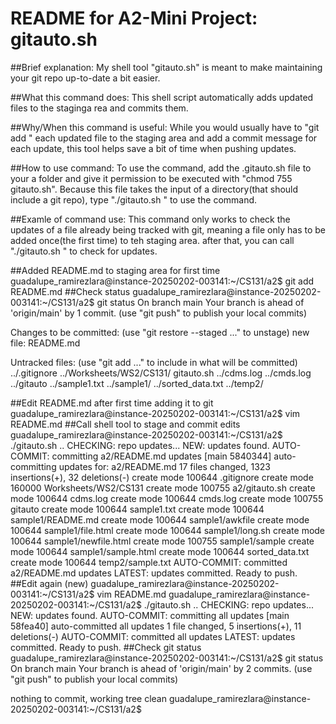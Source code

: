 # README for A2-Mini Project: gitauto.sh

##Brief explanation:
My shell tool "gitauto.sh" is meant to make maintaining your git repo up-to-date a bit easier.

##What this command does:
This shell script automatically adds updated files to the staginga rea and commits
them.

##Why/When this command is useful:
While you would usually have to "git add <filename>" each updated file to the staging area and add a commit message for each update, this tool helps save a bit of time when pushing updates.
 
##How to use command:
To use the command, add the .gitauto.sh file to your a folder and give it permission to be executed with "chmod 755 gitauto.sh". Because this file takes the input of a directory(that should include a git repo), type "./gitauto.sh <directory of repo>" to use the command.

##Examle of command use:
This command only works to check the updates of a file already being tracked with git, meaning a file only has to be added once(the first time) to teh staging area. after that, you can call "./gitauto.sh <directory of repo>" to check for updates.

##Added README.md to staging area for first time
guadalupe_ramirezlara@instance-20250202-003141:~/CS131/a2$ git add README.md
##Check status
guadalupe_ramirezlara@instance-20250202-003141:~/CS131/a2$ git status
On branch main
Your branch is ahead of 'origin/main' by 1 commit.
  (use "git push" to publish your local commits)

Changes to be committed:
  (use "git restore --staged <file>..." to unstage)
        new file:   README.md

Untracked files:
  (use "git add <file>..." to include in what will be committed)
        ../.gitignore
        ../Worksheets/WS2/CS131/
        gitauto.sh
        ../cdms.log
        ../cmds.log
        ../gitauto
        ../sample1.txt
        ../sample1/
        ../sorted_data.txt
        ../temp2/

##Edit README.md after first time adding it to git
guadalupe_ramirezlara@instance-20250202-003141:~/CS131/a2$ vim README.md
##Call shell tool to stage and commit edits
guadalupe_ramirezlara@instance-20250202-003141:~/CS131/a2$ ./gitauto.sh ..
CHECKING: repo updates...
NEW: updates found.
AUTO-COMMIT: committing a2/README.md updates
[main 5840344] auto-committing updates for: a2/README.md
 17 files changed, 1323 insertions(+), 32 deletions(-)
 create mode 100644 .gitignore
 create mode 160000 Worksheets/WS2/CS131
 create mode 100755 a2/gitauto.sh
 create mode 100644 cdms.log
 create mode 100644 cmds.log
 create mode 100755 gitauto
 create mode 100644 sample1.txt
 create mode 100644 sample1/README.md
 create mode 100644 sample1/awkfile
 create mode 100644 sample1/file.html
 create mode 100644 sample1/long.sh
 create mode 100644 sample1/newfile.html
 create mode 100755 sample1/sample
 create mode 100644 sample1/sample.html
 create mode 100644 sorted_data.txt
 create mode 100644 temp2/sample.txt
AUTO-COMMIT: committed a2/README.md updates
LATEST: updates committed. Ready to push.
##Edit again (new)
guadalupe_ramirezlara@instance-20250202-003141:~/CS131/a2$ vim README.md
guadalupe_ramirezlara@instance-20250202-003141:~/CS131/a2$ ./gitauto.sh ..
CHECKING: repo updates...
NEW: updates found.
AUTO-COMMIT: committing all updates
[main 58fea40] auto-committed all updates
 1 file changed, 5 insertions(+), 11 deletions(-)
AUTO-COMMIT: committed all updates
LATEST: updates committed. Ready to push.
##Check git status
guadalupe_ramirezlara@instance-20250202-003141:~/CS131/a2$ git status
On branch main
Your branch is ahead of 'origin/main' by 2 commits.
  (use "git push" to publish your local commits)

nothing to commit, working tree clean
guadalupe_ramirezlara@instance-20250202-003141:~/CS131/a2$  
